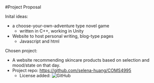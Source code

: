 #Project Proposal

Inital ideas:
- a choose-your-own-adventure type novel game 
  - written in C++, working in Unity
- Website to host personal writing, blog-type pages
  - Javascript and html

Chosen project:
- A website recommending skincare products based on selection and mood/state on that day.
- Project repo: https://github.com/selena-huang/COMS4995
  - License added: ![GitHub](https://img.shields.io/github/license/selena-huang/COMS4995)
